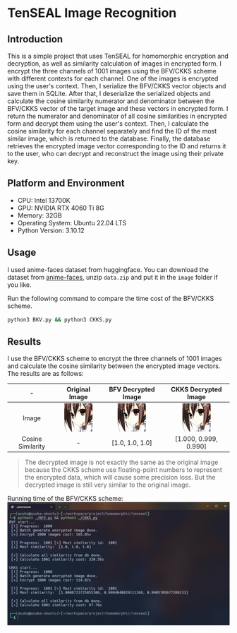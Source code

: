 # TenSEAL Image Recognition

## Introduction

This is a simple project that uses TenSEAL for homomorphic encryption and decryption, as well as similarity calculation of images in encrypted form. I encrypt the three channels of 1001 images using the BFV/CKKS scheme with different contexts for each channel. One of the images is encrypted using the user's context. Then, I serialize the BFV/CKKS vector objects and save them in SQLite. After that, I deserialize the serialized objects and calculate the cosine similarity numerator and denominator between the BFV/CKKS vector of the target image and these vectors in encrypted form. I return the numerator and denominator of all cosine similarities in encrypted form and decrypt them using the user's context. Then, I calculate the cosine similarity for each channel separately and find the ID of the most similar image, which is returned to the database. Finally, the database retrieves the encrypted image vector corresponding to the ID and returns it to the user, who can decrypt and reconstruct the image using their private key.

## Platform and Environment

- CPU: Intel 13700K
- GPU: NVIDIA RTX 4060 Ti 8G
- Memory: 32GB
- Operating System: Ubuntu 22.04 LTS
- Python Version: 3.10.12

## Usage

I used anime-faces dataset from huggingface. You can download the dataset from [anime-faces](https://huggingface.co/datasets/huggan/anime-faces/tree/main), unzip `data.zip` and put it in the `image` folder if you like.

Run the following command to compare the time cost of the BFV/CKKS scheme.
```bash
python3 BKV.py && python3 CKKS.py
```

## Results

I use the BFV/CKKS scheme to encrypt the three channels of 1001 images and calculate the cosine similarity between the encrypted image vectors. The results are as follows:

|-|Original Image|BFV Decrypted Image|CKKS Decrypted Image|
|:---:|:---:|:---:|:---:|
|Image|![](./asset/20769.png)|![](./asset/BFV_decrypted.png)|![](./asset/CKKS_decrypted.png)|
|Cosine Similarity|-|[1.0, 1.0, 1.0]|[1.000, 0.999, 0.990]|

> The decrypted image is not exactly the same as the original image because the CKKS scheme use floating-point numbers to represent the encrypted data, which will cause some precision loss. But the decrypted image is still very similar to the original image.

Running time of the BFV/CKKS scheme:
![](./asset/result.png)